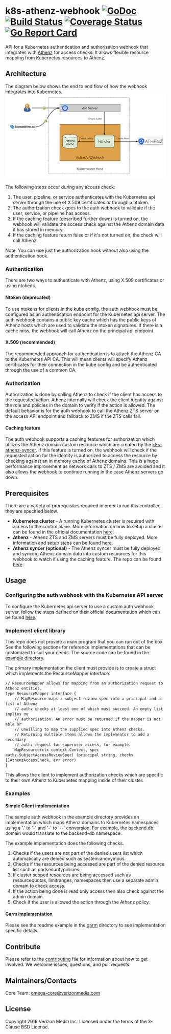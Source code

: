 # k8s-athenz-webhook [![GoDoc](https://godoc.org/github.com/yahoo/k8s-athenz-webhook?status.svg)](https://godoc.org/github.com/yahoo/k8s-athenz-webhook) [![Build Status](https://travis-ci.org/yahoo/k8s-athenz-webhook.svg?branch=master)](https://travis-ci.org/yahoo/k8s-athenz-webhook) [![Coverage Status](https://coveralls.io/repos/github/yahoo/k8s-athenz-webhook/badge.svg?branch=master)](https://coveralls.io/github/yahoo/k8s-athenz-webhook?branch=master) [![Go Report Card](https://goreportcard.com/badge/github.com/yahoo/k8s-athenz-webhook)](https://goreportcard.com/report/github.com/yahoo/k8s-athenz-webhook)

API for a Kubernetes authentication and authorization webhook that integrates with
[Athenz](https://github.com/yahoo/athenz) for access checks. It allows flexible
resource mapping from Kubernetes resources to Athenz.

## Architecture
The diagram below shows the end to end flow of how the webhook integrates into
Kubernetes.
![Screenshot](docs/images/architecture.png)

The following steps occur during any access check:
1. The user, pipeline, or service authenticates with the Kubernetes api server
through the use of X.509 certificates or through a ntoken.
2. The authorization check goes to the auth webhook to validate if the user,
service, or pipeline has access.
3. If the caching feature (described further down) is turned on, the webhook
will validate the access check against the Athenz domain data it has stored
in memory.
4. If the caching feature return false or if it's not turned on, the check will
call Athenz.

Note: You can use just the authorization hook without also using the authentication
hook.

### Authentication
There are two ways to authenticate with Athenz, using X.509 certificates or
using ntokens.

#### Ntoken (deprecated)
To use ntokens for clients in the kube config, the auth webhook must be configured
as an authentication endpoint for the Kubernetes api server. The auth webhook
contains a public key cache which has the public keys of Athenz hosts which are
used to validate the ntoken signatures. If there is a cache miss, the webhook will
call Athenz on the principal api endpoint.

#### X.509 (recommended)
The recommended approach for authentication is to attach the Athenz CA to the 
Kubernetes API CA. This will mean clients will specify Athenz certificates for
their connection in the kube config and be authenticated through the use of a
common CA.

### Authorization
Authorization is done by calling Athenz to check if the client has access to the
requested action. Athenz internally will check the client identity against the
role and policies in the domain to verify if the action is allowed. The default
behavior is for the auth webhook to call the Athenz ZTS server on the access
API endpoint and fallback to ZMS if the ZTS calls fail.

#### Caching feature
The auth webhook supports a caching features for authorization which utilizes the
Athenz domain custom resource which are created by the [k8s-athenz-syncer](https://github.com/yahoo/k8s-athenz-syncer).
If this feature is turned on, the webhook will check if the requested action for
the identity is authorized to access the resource by checking against an in memory
cache of Athenz domains. This is a huge performance improvement as network calls
to ZTS / ZMS are avoided and it also allows the webhook to continue running in the
case Athenz servers go down.

## Prerequisites
There are a variety of prerequisites required in order to run this controller, they
are specified below.
- **Kubernetes cluster** - A running Kubernetes cluster is required with access to
the control plane. More information on how to setup a cluster can be found in the
official documentation [here](https://kubernetes.io/docs/setup/).
- **Athenz** - Athenz ZTS and ZMS servers must be fully deployed. More information
and setup steps can be found [here](http://www.athenz.io/).
- **Athenz syncer (optional)** - The Athenz syncer must be fully deployed and syncing
Athenz domain data into custom resources for this webhook to watch if using the 
caching feature. The repo can be found [here](https://github.com/yahoo/k8s-athenz-syncer).

## Usage

### Configuring the auth webhook with the Kubernetes API server
To configure the Kubernetes api server to use a custom auth webhook server, follow
the steps defined on their official documentation which can be found
[here](https://kubernetes.io/docs/reference/access-authn-authz/webhook/).

### Implement client library
This repo does not provide a main program that you can run out of the box. See
the following sections for reference implementations that can be customized to
suit your needs. The source code can be found in the [example directory](example).

The primary implementation the client must provide is to create a struct which
implements the ResourceMapper interface.

```
// ResourceMapper allows for mapping from an authorization request to Athenz entities.
type ResourceMapper interface {
	// MapResource maps a subject review spec into a principal and a list of Athenz
	// authz checks at least one of which must succeed. An empty list implies no
	// authorization. An error must be returned if the mapper is not able or
	// unwilling to map the supplied spec into Athenz checks.
	// Returning multiple items allows the implementor to add a secondary
	// authz request for superuser access, for example.
	MapResource(ctx context.Context, spec authz.SubjectAccessReviewSpec) (principal string, checks []AthenzAccessCheck, err error)
}
```

This allows the client to implement authorization checks which are specific to 
their own Athenz to Kubernetes mapping inside of their cluster.

### Examples

#### Simple Client implementation
The sample auth webhook in the example directory provides an implementation
which maps Athenz domains to Kubernetes namespaces using a '.' to '-' and '-'
to '--' conversion. For example, the backend.db domain would translate to the
backend-db namespace.

The example implementation does the following checks.
1. Checks if the users are not part of the denied users list which automatically
are denied such as system:anonymous.
2. Checks if the resources being accessed are part of the denied resource list
such as podsecuritypolicies.
3. If cluster scoped resources are being accessed such as resourcequotas, limitranges,
namespaces then use a separate admin domain to check access.
4. If the action being done is read only access then also check against the admin
domain.
5. Check if the user is allowed the action through the Athenz policy. 

#### Garm implementation

Please see the readme example in the [garm](example/garm) directory to see 
implementation specific details.

## Contribute

Please refer to the [contributing](Contributing.md) file for information about how to get involved. We welcome issues, questions, and pull requests.

## Maintainers/Contacts
Core Team: omega-core@verizonmedia.com

## License
Copyright 2019 Verizon Media Inc. Licensed under the terms of the 3-Clause BSD License.

